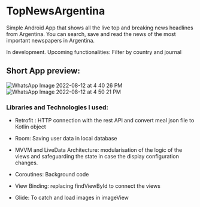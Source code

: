 # TopNewsArgentina
Simple Android App that shows all the live top and breaking news headlines from Argentina. You can search, save and read the news of the most important newspapers in Argentina.

In development. Upcoming functionalities: Filter by country and journal

## Short App preview:

![WhatsApp Image 2022-08-12 at 4 40 26 PM](https://user-images.githubusercontent.com/98555585/184382563-2fc5b256-953c-46ca-ae90-e71edb14af97.jpeg)
![WhatsApp Image 2022-08-12 at 4 50 21 PM](https://user-images.githubusercontent.com/98555585/184382921-3570f37f-9102-428d-b490-f874ccc2fb8d.jpeg)


### Libraries and Technologies I used:

- Retrofit : HTTP connection with the rest API and convert meal json file to Kotlin object

- Room: Saving user data in local database

- MVVM and LiveData Architecture: modularisation of the logic of the views and safeguarding the state in case the display configuration changes.

- Coroutines: Background code

- View Binding: replacing findViewById to connect the views

- Glide: To catch and load images in imageView
